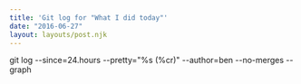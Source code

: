 ```yaml
---
title: 'Git log for "What I did today"'
date: "2016-06-27"
layout: layouts/post.njk
---
```


git log --since=24.hours --pretty="%s (%cr)" --author=ben --no-merges --graph
